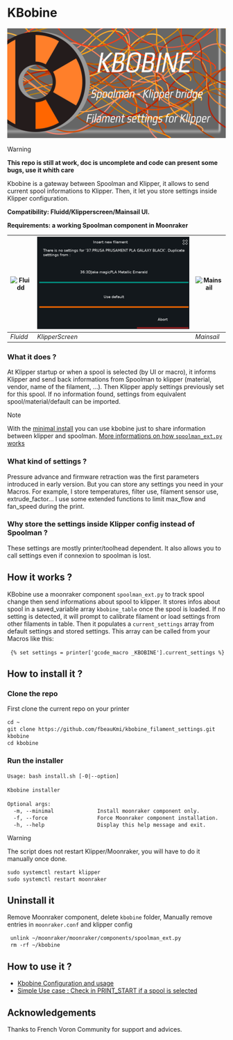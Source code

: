 # KBobine 

![KBobine](./images/kbobine_social.png)

>[!WARNING] 
**This repo is still at work, doc is uncomplete and code can present some
bugs, use it whith care**

Kbobine is a gateway between Spoolman and Klipper, it allows to send current spool
informations to Klipper. 
Then, it let you store settings inside Klipper
configuration.

**Compatibility: Fluidd/Klipperscreen/Mainsail UI.**

**Requirements: a working Spoolman component in Moonraker**

| ![Fluidd](images/fluidd.png) | ![alt text](images/klipperscreen.png) | ![Mainsail](images/mainsail.png) |
| ---------------------------- | ------------------------------------- | -------------------------------- |
| _Fluidd_                      | _KlipperScreen_                       | _Mainsail_                       |

### What it does ?
At Klipper startup or when a spool is selected (by UI or macro), it informs 
Klipper and send back informations from Spoolman to klipper (material, vendor,
name of the filament, ...).
Then Klipper apply settings previously set for this spool. If no information 
found, settings from equivalent spool/material/default can be imported.

> [!NOTE] 
> With the [minimal install](#run-the-installer) you can use kbobine just to share information between klipper and spoolman. [More informations on how ``spoolman_ext.py`` works](./spoolman_ext.md)

### What kind of settings ?
Pressure advance and firmware retraction was the first parameters introduced in 
early version. But you can store any settings you need in your Macros.
For example, I store temperatures, filter use, filament sensor use, extrude_factor...
I use some extended functions to limit max_flow and fan_speed during the print.  

### Why store the settings inside Klipper config instead of Spoolman ?
These settings are mostly printer/toolhead dependent. It also allows you to
call settings even if connexion to spoolman is lost.

## How it works ?
KBobine use a moonraker component ``spoolman_ext.py`` to track spool change then send informations about spool to klipper.
It stores infos about spool in a saved_variable array ``kbobine_table`` once the spool is loaded. If no setting is detected, it will prompt to calibrate filament or load settings from other filaments in table.
Then it populates a ``current_settings`` array from default settings and stored settings. This array can be called from your Macros like this:

```  {% set settings = printer['gcode_macro _KBOBINE'].current_settings %} ```

## How to install it ?

### Clone the repo
First clone the current repo on your printer
```
cd ~
git clone https://github.com/fbeauKmi/kbobine_filament_settings.git kbobine
cd kbobine
```

### Run the installer 
```
Usage: bash install.sh [-0|--option]

Kbobine installer

Optional args:
  -m, --minimal              Install moonraker component only.
  -f, --force                Force Moonraker component installation.
  -h, --help                 Display this help message and exit.
```

>[!WARNING]
>The script does not restart Klipper/Moonraker, you will have to do it manually once done. 
>```
>sudo systemctl restart klipper
>sudo systemctl restart moonraker
>```

## Uninstall it
Remove Moonraker component, delete ``kbobine`` folder, Manually remove entries in ``moonraker.conf`` and klipper config
```
 unlink ~/moonraker/moonraker/components/spoolman_ext.py
 rm -rf ~/kbobine
 ```

## How to use it ?

- [Kbobine Configuration and usage](./kbobine_macros.md)
- [Simple Use case : Check in PRINT_START if a spool is selected](./spoolman_ext.md#simple-use-case-check-in-print_start-if-a-spool-is-selected)

## Acknowledgements
Thanks to French Voron Community for support and advices. 